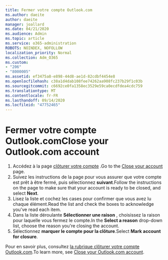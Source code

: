 ```yaml
---
title: Fermer votre compte Outlook.com
ms.author: daeite
author: daeite
manager: joallard
ms.date: 04/21/2020
ms.audience: Admin
ms.topic: article
ms.service: o365-administration
ROBOTS: NOINDEX, NOFOLLOW
localization_priority: Normal
ms.collection: Adm_O365
ms.custom:
- "206"
- "8000005"
ms.assetid: ef3475a8-e898-44d8-ae1d-82cdbf4454e8
ms.openlocfilehash: c38a1d4dab108fee74262aa908fc237b29f1c03b
ms.sourcegitcommit: c6692ce0fa1358ec3529e59ca0ecdfdea4cdc759
ms.translationtype: MT
ms.contentlocale: fr-FR
ms.lasthandoff: 09/14/2020
ms.locfileid: "47752465"
---
```

# <a name="close-your-outlookcom-account"></a><span data-ttu-id="9de75-102">Fermer votre compte Outlook.com</span><span class="sxs-lookup"><span data-stu-id="9de75-102">Close your Outlook.com account</span></span>

1. <span data-ttu-id="9de75-103">Accédez à la page [clôturer votre compte](https://go.microsoft.com/fwlink/p/?linkid=845493) .</span><span class="sxs-lookup"><span data-stu-id="9de75-103">Go to the [Close your account](https://go.microsoft.com/fwlink/p/?linkid=845493) page.</span></span>
2. <span data-ttu-id="9de75-104">Suivez les instructions de la page pour vous assurer que votre compte est prêt à être fermé, puis sélectionnez **suivant**.</span><span class="sxs-lookup"><span data-stu-id="9de75-104">Follow the instructions on the page to make sure that your account is ready to be closed, and select **Next**.</span></span>
3. <span data-ttu-id="9de75-105">Lisez la liste et cochez les cases pour confirmer que vous avez lu chaque élément.</span><span class="sxs-lookup"><span data-stu-id="9de75-105">Read the list and check the boxes to acknowledge you've read each item.</span></span>
4. <span data-ttu-id="9de75-106">Dans la liste déroulante **Sélectionner une raison** , choisissez la raison pour laquelle vous fermez le compte.</span><span class="sxs-lookup"><span data-stu-id="9de75-106">In the **Select a reason** drop-down list, choose the reason you're closing the account.</span></span>
5. <span data-ttu-id="9de75-107">Sélectionnez **marquer le compte pour la clôture**.</span><span class="sxs-lookup"><span data-stu-id="9de75-107">Select **Mark account for closure**.</span></span>

<span data-ttu-id="9de75-108">Pour en savoir plus, consultez [la rubrique clôturer votre compte Outlook.com](https://support.office.com/article/564b801e-2a47-4cb2-afa8-12ead3185038?wt.mc_id=Office_Outlook_com_Alchemy).</span><span class="sxs-lookup"><span data-stu-id="9de75-108">To learn more, see [Close your Outlook.com account](https://support.office.com/article/564b801e-2a47-4cb2-afa8-12ead3185038?wt.mc_id=Office_Outlook_com_Alchemy).</span></span>
  